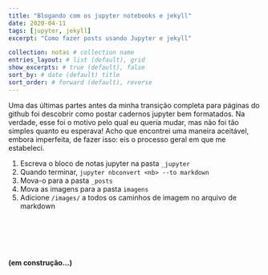 ```yaml
---
title: "Blogando com os jupyter notebooks e jekyll"
date: 2020-04-11
tags: [jupyter, jekyll]
excerpt: "Como fazer posts usando Jupyter e jekyll"

collection: notas # collection name
entries_layout: # list (default), grid
show_excerpts: # true (default), false
sort_by: # date (default) title
sort_order: # forward (default), reverse
---
```



Uma das últimas partes antes da minha transição completa para páginas do github foi descobrir como postar cadernos jupyter bem formatados. Na verdade, esse foi o motivo pelo qual eu queria mudar, mas não foi tão simples quanto eu esperava! Acho que encontrei uma maneira aceitável, embora imperfeita, de fazer isso: eis o processo geral em que me estabeleci.

1. Escreva o bloco de notas jupyter na pasta `_jupyter`
2. Quando terminar, `jupyter nbconvert <nb> --to markdown`
3. Mova-o para a pasta `_posts`
4. Mova as imagens para a pasta  `imagens`
5. Adicione `/images/` a todos os caminhos de imagem no arquivo de markdown



<br /> <br /> <br /> <br />




**(em construção...)**

